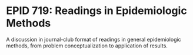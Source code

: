 # EPID 719: Readings in Epidemiologic Methods

A discussion in journal-club format of readings in general epidemiologic methods, from problem conceptualization to application of results.